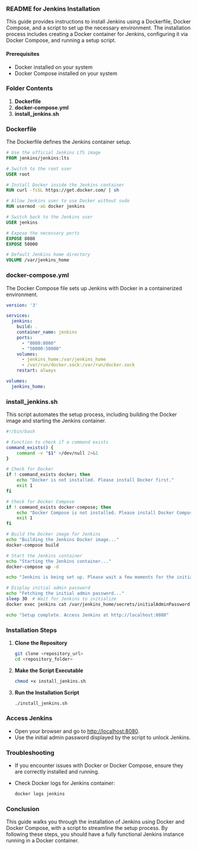 ### README for Jenkins Installation

This guide provides instructions to install Jenkins using a Dockerfile, Docker Compose, and a script to set up the necessary environment. The installation process includes creating a Docker container for Jenkins, configuring it via Docker Compose, and running a setup script.

#### Prerequisites

- Docker installed on your system
- Docker Compose installed on your system

### Folder Contents

1. **Dockerfile**
2. **docker-compose.yml**
3. **install_jenkins.sh**

### Dockerfile

The Dockerfile defines the Jenkins container setup.

```Dockerfile
# Use the official Jenkins LTS image
FROM jenkins/jenkins:lts

# Switch to the root user
USER root

# Install Docker inside the Jenkins container
RUN curl -fsSL https://get.docker.com/ | sh

# Allow Jenkins user to use Docker without sudo
RUN usermod -aG docker jenkins

# Switch back to the Jenkins user
USER jenkins

# Expose the necessary ports
EXPOSE 8080
EXPOSE 50000

# Default Jenkins home directory
VOLUME /var/jenkins_home
```

### docker-compose.yml

The Docker Compose file sets up Jenkins with Docker in a containerized environment.

```yaml
version: '3'

services:
  jenkins:
    build: .
    container_name: jenkins
    ports:
      - "8080:8080"
      - "50000:50000"
    volumes:
      - jenkins_home:/var/jenkins_home
      - /var/run/docker.sock:/var/run/docker.sock
    restart: always

volumes:
  jenkins_home:
```

### install_jenkins.sh

This script automates the setup process, including building the Docker image and starting the Jenkins container.

```bash
#!/bin/bash

# Function to check if a command exists
command_exists() {
    command -v "$1" >/dev/null 2>&1
}

# Check for Docker
if ! command_exists docker; then
    echo "Docker is not installed. Please install Docker first."
    exit 1
fi

# Check for Docker Compose
if ! command_exists docker-compose; then
    echo "Docker Compose is not installed. Please install Docker Compose first."
    exit 1
fi

# Build the Docker image for Jenkins
echo "Building the Jenkins Docker image..."
docker-compose build

# Start the Jenkins container
echo "Starting the Jenkins container..."
docker-compose up -d

echo "Jenkins is being set up. Please wait a few moments for the initial setup to complete."

# Display initial admin password
echo "Fetching the initial admin password..."
sleep 30  # Wait for Jenkins to initialize
docker exec jenkins cat /var/jenkins_home/secrets/initialAdminPassword

echo "Setup complete. Access Jenkins at http://localhost:8080"
```

### Installation Steps

1. **Clone the Repository**

   ```sh
   git clone <repository_url>
   cd <repository_folder>
   ```

2. **Make the Script Executable**

   ```sh
   chmod +x install_jenkins.sh
   ```

3. **Run the Installation Script**

   ```sh
   ./install_jenkins.sh
   ```

### Access Jenkins

- Open your browser and go to [http://localhost:8080](http://localhost:8080).
- Use the initial admin password displayed by the script to unlock Jenkins.

### Troubleshooting

- If you encounter issues with Docker or Docker Compose, ensure they are correctly installed and running.
- Check Docker logs for Jenkins container:

  ```sh
  docker logs jenkins
  ```

### Conclusion

This guide walks you through the installation of Jenkins using Docker and Docker Compose, with a script to streamline the setup process. By following these steps, you should have a fully functional Jenkins instance running in a Docker container.
